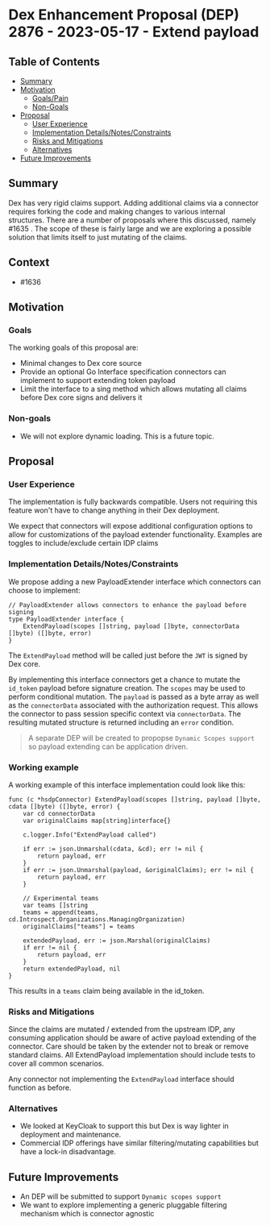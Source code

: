 # Dex Enhancement Proposal (DEP) 2876 - 2023-05-17 - Extend payload

## Table of Contents

- [Summary](#summary)
- [Motivation](#motivation)
    - [Goals/Pain](#goals)
    - [Non-Goals](#non-goals)
- [Proposal](#proposal)
    - [User Experience](#user-experience)
    - [Implementation Details/Notes/Constraints](#implementation-detailsnotesconstraints)
    - [Risks and Mitigations](#risks-and-mitigations)
    - [Alternatives](#alternatives)
- [Future Improvements](#future-improvements)

## Summary

Dex has very rigid claims support. Adding additional claims via a connector requires forking the code and making changes to various internal structures. There are a number of proposals where this discussed, namely #1635 .
 The scope of these is fairly large and we are exploring a possible solution that limits itself to just
mutating of the claims.

## Context

- #1636

## Motivation

### Goals

The working goals of this proposal are:

- Minimal changes to Dex core source
- Provide an optional Go Interface specification connectors can implement to support extending token payload
- Limit the interface to a sing method which allows mutating all claims before Dex core signs and delivers it

### Non-goals

- We will not explore dynamic loading. This is a future topic.

## Proposal

### User Experience

The implementation is fully backwards compatible. Users not requiring this
feature won't have to change anything in their Dex deployment.

We expect that connectors will expose additional configuration options to allow for customizations
of the payload extender functionality. Examples are toggles to include/exclude certain IDP claims

### Implementation Details/Notes/Constraints

We propose adding a new PayloadExtender interface which connectors can choose to implement:

```golang
// PayloadExtender allows connectors to enhance the payload before signing
type PayloadExtender interface {
	ExtendPayload(scopes []string, payload []byte, connectorData []byte) ([]byte, error)
}
```

The `ExtendPayload` method will be called just before the `JWT` is signed by Dex core.

By implementing this interface connectors get a chance to mutate the `id_token` payload
before signature creation. The `scopes` may be used to perform conditional mutation.
The `payload` is passed as a byte array as well as the `connectorData` associated with the authorization request. This allows the connector to pass session specific context via `connectorData`.
The resulting mutated structure is returned including an `error` condition.

> A separate DEP will be created to propopse `Dynamic Scopes support` so payload extending can be application driven.

### Working example

A working example of this interface implementation could look like this:

```golang
func (c *hsdpConnector) ExtendPayload(scopes []string, payload []byte, cdata []byte) ([]byte, error) {
	var cd connectorData
	var originalClaims map[string]interface{}

	c.logger.Info("ExtendPayload called")

	if err := json.Unmarshal(cdata, &cd); err != nil {
		return payload, err
	}
	if err := json.Unmarshal(payload, &originalClaims); err != nil {
		return payload, err
	}

	// Experimental teams
	var teams []string
	teams = append(teams, cd.Introspect.Organizations.ManagingOrganization)
	originalClaims["teams"] = teams

	extendedPayload, err := json.Marshal(originalClaims)
	if err != nil {
		return payload, err
	}
	return extendedPayload, nil
}
```

This results in a `teams` claim being available in the id_token.

### Risks and Mitigations

Since the claims are mutated / extended from the upstream IDP, any consuming application should
be aware of active payload extending of the connector. Care should be taken by the extender not to
break or remove standard claims. All ExtendPayload implementation should include tests to cover
all common scenarios.

Any connector not implementing the `ExtendPayload` interface should function as before.

### Alternatives

- We looked at KeyCloak to support this but Dex is way lighter in deployment and maintenance.
- Commercial IDP offerings have similar filtering/mutating capabilities but have a lock-in disadvantage.

## Future Improvements

- An DEP will be submitted to support `Dynamic scopes support`
- We want to explore implementing a generic pluggable filtering mechanism which is connector agnostic
